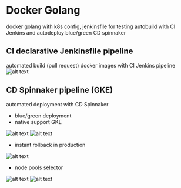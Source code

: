 # Docker Golang
docker golang with k8s config, jenkinsfile for testing autobuild with CI Jenkins and autodeploy blue/green CD spinnaker 
## CI declarative Jenkinsfile pipeline
automated build (pull request) docker images with CI Jenkins pipeline
![alt text](https://i.imgur.com/Rz9Ka5O.png)
## CD Spinnaker pipeline (GKE)
automated deployment with CD Spinnaker
- blue/green deployment
- native support GKE

![alt text](https://i.imgur.com/s7T02x7.png)
![alt text](https://i.imgur.com/pwVpVVX.png)

- instant rollback in production

![alt text](https://i.imgur.com/eU5CYZh.png)

- node pools selector

![alt text](https://i.imgur.com/a03cIdn.png)
![alt text](https://i.imgur.com/f98esHR.png)
